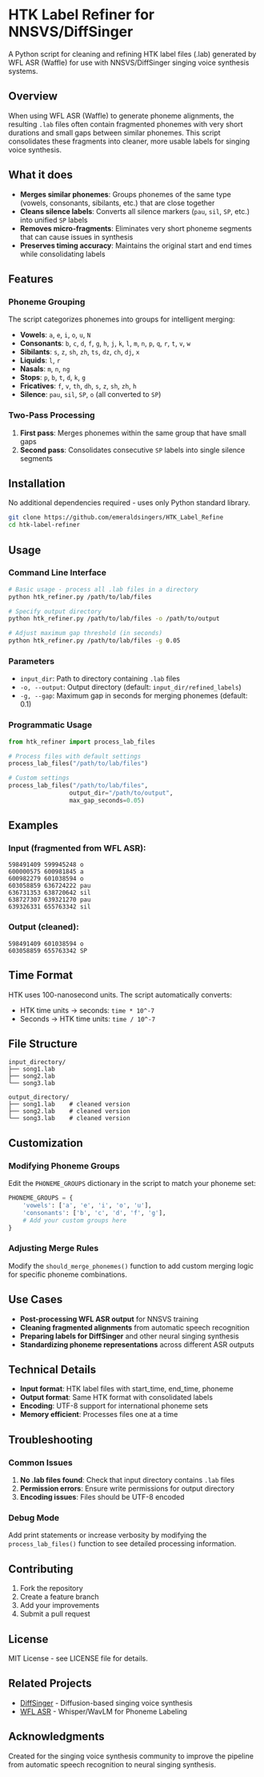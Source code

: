 # HTK Label Refiner for NNSVS/DiffSinger

A Python script for cleaning and refining HTK label files (.lab) generated by WFL ASR (Waffle) for use with NNSVS/DiffSinger singing voice synthesis systems.

## Overview

When using WFL ASR (Waffle) to generate phoneme alignments, the resulting `.lab` files often contain fragmented phonemes with very short durations and small gaps between similar phonemes. This script consolidates these fragments into cleaner, more usable labels for singing voice synthesis.

## What it does

- **Merges similar phonemes**: Groups phonemes of the same type (vowels, consonants, sibilants, etc.) that are close together
- **Cleans silence labels**: Converts all silence markers (`pau`, `sil`, `SP`, etc.) into unified `SP` labels
- **Removes micro-fragments**: Eliminates very short phoneme segments that can cause issues in synthesis
- **Preserves timing accuracy**: Maintains the original start and end times while consolidating labels

## Features

### Phoneme Grouping
The script categorizes phonemes into groups for intelligent merging:
- **Vowels**: `a`, `e`, `i`, `o`, `u`, `N`
- **Consonants**: `b`, `c`, `d`, `f`, `g`, `h`, `j`, `k`, `l`, `m`, `n`, `p`, `q`, `r`, `t`, `v`, `w`
- **Sibilants**: `s`, `z`, `sh`, `zh`, `ts`, `dz`, `ch`, `dj`, `x`
- **Liquids**: `l`, `r`
- **Nasals**: `m`, `n`, `ng`
- **Stops**: `p`, `b`, `t`, `d`, `k`, `g`
- **Fricatives**: `f`, `v`, `th`, `dh`, `s`, `z`, `sh`, `zh`, `h`
- **Silence**: `pau`, `sil`, `SP`, `o` (all converted to `SP`)

### Two-Pass Processing
1. **First pass**: Merges phonemes within the same group that have small gaps
2. **Second pass**: Consolidates consecutive `SP` labels into single silence segments

## Installation

No additional dependencies required - uses only Python standard library.

```bash
git clone https://github.com/emeraldsingers/HTK_Label_Refine
cd htk-label-refiner
```

## Usage

### Command Line Interface

```bash
# Basic usage - process all .lab files in a directory
python htk_refiner.py /path/to/lab/files

# Specify output directory
python htk_refiner.py /path/to/lab/files -o /path/to/output

# Adjust maximum gap threshold (in seconds)
python htk_refiner.py /path/to/lab/files -g 0.05
```

### Parameters

- `input_dir`: Path to directory containing `.lab` files
- `-o, --output`: Output directory (default: `input_dir/refined_labels`)
- `-g, --gap`: Maximum gap in seconds for merging phonemes (default: 0.1)

### Programmatic Usage

```python
from htk_refiner import process_lab_files

# Process files with default settings
process_lab_files("/path/to/lab/files")

# Custom settings
process_lab_files("/path/to/lab/files", 
                 output_dir="/path/to/output",
                 max_gap_seconds=0.05)
```

## Examples

### Input (fragmented from WFL ASR):
```
598491409 599945248 o
600000575 600981845 a
600982279 601038594 o
603058859 636724222 pau
636731353 638720642 sil
638727307 639321270 pau
639326331 655763342 sil
```

### Output (cleaned):
```
598491409 601038594 o
603058859 655763342 SP
```

## Time Format

HTK uses 100-nanosecond units. The script automatically converts:
- HTK time units → seconds: `time * 10^-7`
- Seconds → HTK time units: `time / 10^-7`

## File Structure

```
input_directory/
├── song1.lab
├── song2.lab
└── song3.lab

output_directory/
├── song1.lab    # cleaned version
├── song2.lab    # cleaned version
└── song3.lab    # cleaned version
```

## Customization

### Modifying Phoneme Groups

Edit the `PHONEME_GROUPS` dictionary in the script to match your phoneme set:

```python
PHONEME_GROUPS = {
    'vowels': ['a', 'e', 'i', 'o', 'u'],
    'consonants': ['b', 'c', 'd', 'f', 'g'],
    # Add your custom groups here
}
```

### Adjusting Merge Rules

Modify the `should_merge_phonemes()` function to add custom merging logic for specific phoneme combinations.

## Use Cases

- **Post-processing WFL ASR output** for NNSVS training
- **Cleaning fragmented alignments** from automatic speech recognition
- **Preparing labels for DiffSinger** and other neural singing synthesis
- **Standardizing phoneme representations** across different ASR outputs

## Technical Details

- **Input format**: HTK label files with start_time, end_time, phoneme
- **Output format**: Same HTK format with consolidated labels
- **Encoding**: UTF-8 support for international phoneme sets
- **Memory efficient**: Processes files one at a time

## Troubleshooting

### Common Issues

1. **No .lab files found**: Check that input directory contains `.lab` files
2. **Permission errors**: Ensure write permissions for output directory
3. **Encoding issues**: Files should be UTF-8 encoded

### Debug Mode

Add print statements or increase verbosity by modifying the `process_lab_files()` function to see detailed processing information.

## Contributing

1. Fork the repository
2. Create a feature branch
3. Add your improvements
4. Submit a pull request

## License

MIT License - see LICENSE file for details.

## Related Projects

- [DiffSinger](https://github.com/openvpi/DiffSinger) - Diffusion-based singing voice synthesis
- [WFL ASR](https://github.com/MLo7Ghinsan/WFL-ASR) - Whisper/WavLM for Phoneme Labeling

## Acknowledgments

Created for the singing voice synthesis community to improve the pipeline from automatic speech recognition to neural singing synthesis.
